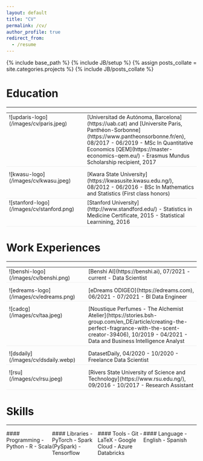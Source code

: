 ```yaml
---
layout: default
title: "CV"
permalink: /cv/
author_profile: true
redirect_from:
  - /resume
---
```


<!--{% include base_path %}-->
{% include base_path %}
{% include JB/setup %}
{% assign posts_collate = site.categories.projects %}
{% include JB/posts_collate %}

<!-- CV in [PDF](/archive/Catherine_Gitau_cv.pdf) version -->


<!-- --- -->

# Education
---
<table style="width:100%">
<col width="9%">
<col width="20">
<col >

<tr style="border-bottom:1pt solid #eee">
<td markdown="1">
![updaris-logo](/images/cv/paris.jpeg)
</td>
<td></td>
<td markdown="1">
[Universitad de Autónoma, Barcelona](https://uab.cat) and [Universite Paris, Panthéon-Sorbonne](https://www.pantheonsorbonne.fr/en), 08/2017 - 06/2019
- MSc In Quantitative Economics [QEM](https://master-economics-qem.eu/)
- Erasmus Mundus Scholarship recipient, 2017
</td> 
</tr>

<tr height="10"/>
<tr style="border-bottom:1pt solid #eee">
<td markdown="1">
![kwasu-logo](/images/cv/kwasu.jpeg)
</td>
<td></td>
<td markdown="1">
[Kwara State University](https://kwasusite.kwasu.edu.ng/), 08/2012 - 06/2016
- BSc In Mathematics and Statistics (First class honors)
</td> 
</tr>

<tr style="border-bottom:1pt solid #eee">
<td markdown="1">
![stanford-logo](/images/cv/stanford.png)
</td>
<td></td>
<td markdown="1">
[Stanford University](http://www.standford.edu/)
- Statistics in Medicine Certificate, 2015
- Statistical Learnining, 2016
</td> 
</tr>
</table>

<!-- --- -->

# Work Experiences

---

<table style="width:100%">
<col width="17%">
<col width="20">
<col >
<tr style="border-bottom:1pt solid #eee">
<td markdown="1">
![benshi-logo](/images/cv/benshi.png)
</td>
<td></td>
<td markdown="1">
[Benshi AI](https://benshi.ai), 07/2021 - current
- Data Scientist
</td> 
</tr>

<tr height="10"/>
<tr style="border-bottom:1pt solid #eee">
<td markdown="1">
![edreams-logo](/images/cv/edreams.png)
</td>
<td></td>
<td markdown="1">
[eDreams ODIGEO](https://edreams.com), 06/2021 - 07/2021
- BI Data Engineer
</td> 
</tr>

<tr height="10"/>
<tr style="border-bottom:1pt solid #eee">
<td markdown="1">
![cadcg](/images/cv/taa.jpeg)
</td>
<td></td>
<td markdown="1">
[Noustique Perfumes - The Alchemist Atelier](https://stories.bsh-group.com/en_DE/article/creating-the-perfect-fragrance-with-the-scent-creator-39406), 10/2019 - 04/2021
- Data and Business Intelligence Analyst
</td> 
</tr>

<tr height="10"/>
<tr style="border-bottom:1pt solid #eee">
<td markdown="1">
![dsdaily](/images/cv/dsdaily.webp)
</td>
<td></td>
<td markdown="1">
DatasetDaily, 04/2020 - 10/2020 
- Freelance Data Scientist
</td> 
</tr>

<tr height="10"/>
<tr style="border-bottom:1pt solid #eee">
<td markdown="1">
![rsu](/images/cv/rsu.jpeg)
</td>
<td></td>
<td markdown="1">
[Rivers State University of Science and Technology](https://www.rsu.edu.ng/), 09/2016 - 10/2017 
- Research Assistant
</td> 
</tr>
</table>


# Skills

---- 

<div class="container">

<div class="leftpane1" markdown="1">
#### Programming
- Python
- R
- Scala
</div>
  
<div class="leftpane1" markdown="1">
#### Libraries
- PyTorch
- Spark (PySpark)
- Tensorflow
</div>
  
<div class="leftpane1" markdown="1">
#### Tools
- Git 
- LaTeX
- Google Cloud
- Azure Databricks
</div>

<div class="leftpane1" markdown="1">
#### Language
- English
- Spanish
</div>

</div>




<style type="text/css">
td {
    border: 0.5px;
    vertical-align: top;
    text-align: left;
}

.container {
  width: 100%;
  height: 100%;
}

.leftpane1 {
    width: 24%;
    height: 100%;
    float: left;
    border-collapse: collapse;
}

.leftpane2 {
    width: 8%;
    height: 100%;
    margin: 8px;
  	float: left;
    border-collapse: collapse;
}

.leftpane3 {
    width: 86%;
    height: 100%;
  	float: left;
    border-collapse: collapse;
}

.leftpane4 {
    width: 15%;
    height: 100%;
    margin: 8px;
  	float: left;
    border-collapse: collapse;
}

.leftpane5 {
    width: 80%;
    height: 100%;
  	float: left;
    border-collapse: collapse;
}

.rightpane {
  width: 33%;
  height: 100%;
  float: right;
  background-color: yellow;
  border-collapse: collapse;
}
</style>



<!--Publications
======
  <ul>{% for post in site.publications %}
    {% include archive-single-cv.html %}
  {% endfor %}</ul>-->
  
 
